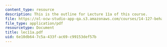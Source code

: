 ```yaml
---
content_type: resource
description: This is the outline for Lecture 11a of this course.
file: https://ol-ocw-studio-app-qa.s3.amazonaws.com/courses/14-127-behavioral-economics-and-finance-spring-2004/6e10db647c5a433fac69c99153def57b_lec11a.pdf
file_type: application/pdf
resourcetype: Document
title: lec11a.pdf
uid: 6e10db64-7c5a-433f-ac69-c99153def57b
---
```

